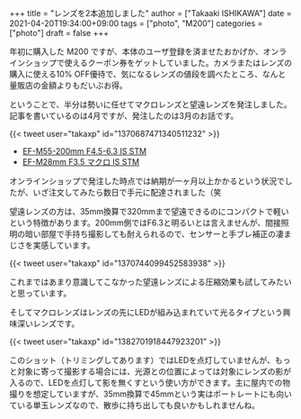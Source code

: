 +++
title = "レンズを2本追加しました"
author = ["Takaaki ISHIKAWA"]
date = 2021-04-20T19:34:00+09:00
tags = ["photo", "M200"]
categories = ["photo"]
draft = false
+++

年初に購入した M200 ですが、本体のユーザ登録を済ませたおかげか、オンラインショップで使えるクーポン券をゲットしていました。カメラまたはレンズの購入に使える10% OFF優待で、気になるレンズの値段を調べたところ、なんと量販店の金額よりもだいぶお得。  

ということで、半分は勢いに任せてマクロレンズと望遠レンズを発注しました。記事を書いているのは4月ですが、発注したのは3月のお話です。  

{{< tweet user="takaxp" id="1370687471340511232" >}}  

-   [EF-M55-200mm F4.5-6.3 IS STM](https://cweb.canon.jp/ef/lineup/ef-m/ef-m55-200-f45-63-is-stm/)
-   [EF-M28mm F3.5 マクロ IS STM](https://cweb.canon.jp/ef/lineup/ef-m/ef-m28-f35-is-stm/)

オンラインショップで発注した時点では納期が一ヶ月以上かかるという状況でしたが、いざ注文してみたら数日で手元に配達されました（笑  

望遠レンズの方は、35mm換算で320mmまで望遠できるのにコンパクトで軽いという特徴があります。200mm側ではF6.3と明るいとは言えませんが、間接照明の暗い部屋で手持ち撮影しても耐えられるので、センサーと手ブレ補正の凄まじさを実感しています。  

{{< tweet user="takaxp" id="1370744099452583938" >}}  

これまではあまり意識してこなかった望遠レンズによる圧縮効果も試してみたいと思っています。  

そしてマクロレンズはレンズの先にLEDが組み込まれていて光るタイプという興味深いレンズです。  

{{< tweet user="takaxp" id="1382701918447923201" >}}  

このショット（トリミングしてあります）ではLEDを点灯していませんが、もっと対象に寄って撮影する場合には、光源との位置によっては対象にレンズの影が入るので、LEDを点灯して影を無くすという使い方ができます。主に屋内での物撮りを想定していますが、35mm換算で45mmという実はポートレートにも向いている単玉レンズなので、散歩に持ち出しても良いかもしれませんね。